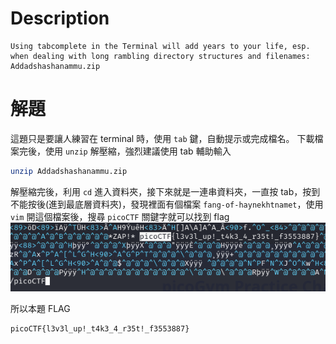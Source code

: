 # Description
```text
Using tabcomplete in the Terminal will add years to your life, esp. when dealing with long rambling directory structures and filenames: Addadshashanammu.zip
```
# 解題
這題只是要讓人練習在 terminal 時，使用 `tab` 鍵，自動提示或完成檔名。
下載檔案完後，使用 `unzip` 解壓縮，強烈建議使用 tab 輔助輸入
```bash
unzip Addadshashanammu.zip
```
解壓縮完後，利用 `cd` 進入資料夾，接下來就是一連串資料夾，一直按 tab，按到不能按後(進到最底層資料夾)，發現裡面有個檔案 `fang-of-haynekhtnamet`，使用 `vim` 開這個檔案後，搜尋 `picoCTF` 關鍵字就可以找到 flag
![flag](../assets/Tab_Tab_Attack__1.png)

<!-- flag -->
所以本題 FLAG 
```text
picoCTF{l3v3l_up!_t4k3_4_r35t!_f3553887}
```